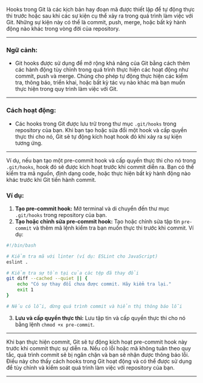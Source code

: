 Hooks trong Git là các kịch bản hay đoạn mã được thiết lập để tự động thực thi trước hoặc sau khi các sự kiện cụ thể xảy ra trong quá trình làm việc với Git. Những sự kiện này có thể là commit, push, merge, hoặc bất kỳ hành động nào khác trong vòng đời của repository.

---

### Ngữ cảnh:

- Git hooks được sử dụng để mở rộng khả năng của Git bằng cách thêm các hành động tùy chỉnh trong quá trình thực hiện các hoạt động như commit, push và merge. Chúng cho phép tự động thực hiện các kiểm tra, thông báo, triển khai, hoặc bất kỳ tác vụ nào khác mà bạn muốn thực hiện trong quy trình làm việc với Git.

---

### Cách hoạt động:

- Các hooks trong Git được lưu trữ trong thư mục `.git/hooks` trong repository của bạn. Khi bạn tạo hoặc sửa đổi một hook và cấp quyền thực thi cho nó, Git sẽ tự động kích hoạt hook đó khi xảy ra sự kiện tương ứng.

---

Ví dụ, nếu bạn tạo một pre-commit hook và cấp quyền thực thi cho nó trong `.git/hooks`, hook đó sẽ được kích hoạt trước khi commit diễn ra. Bạn có thể kiểm tra mã nguồn, định dạng code, hoặc thực hiện bất kỳ hành động nào khác trước khi Git tiến hành commit.

### Ví dụ:

1. **Tạo pre-commit hook:** Mở terminal và di chuyển đến thư mục `.git/hooks` trong repository của bạn.
2. **Tạo hoặc chỉnh sửa pre-commit hook:** Tạo hoặc chỉnh sửa tập tin `pre-commit` và thêm mã lệnh kiểm tra bạn muốn thực thi trước khi commit. Ví dụ:

```bash
#!/bin/bash

# Kiểm tra mã với linter (ví dụ: ESLint cho JavaScript)
eslint .

# Kiểm tra sự tồn tại của các tệp đã thay đổi
git diff --cached --quiet || {
    echo "Có sự thay đổi chưa được commit. Hãy kiểm tra lại."
    exit 1
}

# Nếu có lỗi, dừng quá trình commit và hiển thị thông báo lỗi
```

3. **Lưu và cấp quyền thực thi:** Lưu tập tin và cấp quyền thực thi cho nó bằng lệnh `chmod +x pre-commit`.

---

Khi bạn thực hiện commit, Git sẽ tự động kích hoạt pre-commit hook này trước khi commit thực sự diễn ra. Nếu có lỗi hoặc mã không tuân theo quy tắc, quá trình commit sẽ bị ngăn chặn và bạn sẽ nhận được thông báo lỗi. Điều này cho thấy cách hooks trong Git hoạt động và có thể được sử dụng để tùy chỉnh và kiểm soát quá trình làm việc với repository của bạn.

---
